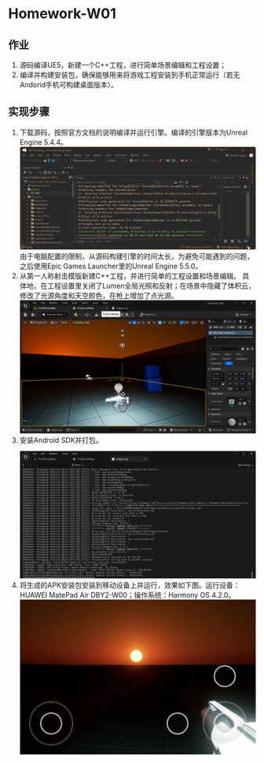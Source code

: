 # Homework-W01
## 作业
1. 源码编译UE5，新建一个C++工程，进行简单场景编辑和工程设置；
2. 编译并构建安装包，确保能够用来将游戏工程安装到手机正常运行（若无Andorid手机可构建桌面版本）。
## 实现步骤
1. 下载源码，按照官方文档的说明编译并运行引擎。编译的引擎版本为Unreal Engine 5.4.4。
![image](Images/building.png)
由于电脑配置的限制，从源码构建引擎的时间太长，为避免可能遇到的问题，之后使用Epic Games Launcher里的Unreal Engine 5.5.0。
2. 从第一人称射击模版新建C++工程，并进行简单的工程设置和场景编辑。
具体地，在工程设置里关闭了Lumen全局光照和反射；在场景中隐藏了体积云，修改了光源角度和天空颜色，在枪上增加了点光源。
![image](Images/edit.png)
3. 安装Android SDK并打包。
![image](Images/packaging.png)
4. 将生成的APK安装包安装到移动设备上并运行，效果如下图。运行设备：HUAWEI MatePad Air DBY2-W00；操作系统：Harmony OS 4.2.0。
![image](Images/screenshot.jpg)
